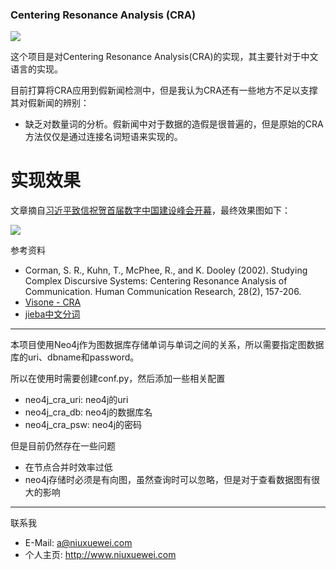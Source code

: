 ### Centering Resonance Analysis (CRA)

![](https://img.shields.io/badge/version-v0.0.1-brightgreen.svg)

这个项目是对Centering Resonance Analysis(CRA)的实现，其主要针对于中文语言的实现。

目前打算将CRA应用到假新闻检测中，但是我认为CRA还有一些地方不足以支撑其对假新闻的辨别：

- 缺乏对数量词的分析。假新闻中对于数据的造假是很普遍的，但是原始的CRA方法仅仅是通过连接名词短语来实现的。

# 实现效果

文章摘自[习近平致信祝贺首届数字中国建设峰会开幕](http://www.xinhuanet.com/2018-04/22/c_1122722221.htm)，最终效果图如下：

![](http://res.niuxuewei.com/group.svg)

参考资料

- Corman, S. R., Kuhn, T., McPhee, R., and K. Dooley (2002). Studying Complex Discursive Systems: Centering Resonance Analysis of Communication. Human Communication Research, 28(2), 157-206.
- [Visone - CRA](http://visone.info/wiki/index.php/CRA)
- [jieba中文分词](https://github.com/fxsjy/jieba)

---

本项目使用Neo4j作为图数据库存储单词与单词之间的关系，所以需要指定图数据库的uri、dbname和password。

所以在使用时需要创建conf.py，然后添加一些相关配置

- neo4j_cra_uri: neo4j的uri
- neo4j_cra_db: neo4j的数据库名
- neo4j_cra_psw: neo4j的密码

但是目前仍然存在一些问题

- 在节点合并时效率过低
- neo4j存储时必须是有向图，虽然查询时可以忽略，但是对于查看数据图有很大的影响

---

联系我

- E-Mail: a@niuxuewei.com
- 个人主页: http://www.niuxuewei.com
